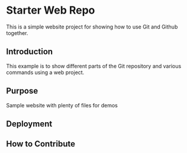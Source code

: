 # Starter Web Repo

This is a simple website project for showing how to use Git and Github together.
## Introduction

This example is to show different parts of the Git repository and various commands using a web project.

## Purpose

Sample website with plenty of files for demos

## Deployment

## How to Contribute